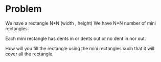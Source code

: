 # Problem

We have a rectangle N\*N (width , height)
We have N\*N number of mini rectangles.

Each mini rectangle has dents in or dents out or no dent in nor out.

How will you fill the rectangle using the mini rectangles such that it will cover all the rectangle.